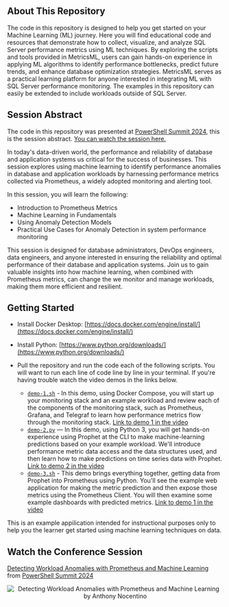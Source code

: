 ## About This Repository

The code in this repository is designed to help you get started on your Machine Learning (ML) journey. Here you will find educational code and resources that demonstrate how to collect, visualize, and analyze SQL Server performance metrics using ML techniques. By exploring the scripts and tools provided in MetricsML, users can gain hands-on experience in applying ML algorithms to identify performance bottlenecks, predict future trends, and enhance database optimization strategies. MetricsML serves as a practical learning platform for anyone interested in integrating ML with SQL Server performance monitoring. The examples in this repository can easily be extended to include workloads outside of SQL Server. 


## Session Abstract

The code in this repository was presented at [PowerShell Summit 2024](https://www.powershellsummit.org/), this is the session abstract. [You can watch the session here.](https://www.youtube.com/watch?v=AleqE33JTgU)

In today's data-driven world, the performance and reliability of database and application systems us critical for the success of businesses. This session explores using machine learning to identify performance anomalies in database and application workloads by harnessing performance metrics collected via Prometheus, a widely adopted monitoring and alerting tool.

In this session, you will learn the following:
* Introduction to Prometheus Metrics
* Machine Learning in Fundamentals
* Using Anomaly Detection Models
* Practical Use Cases for Anomaly Detection in system performance monitoring

This session is designed for database administrators, DevOps engineers, data engineers, and anyone interested in ensuring the reliability and optimal performance of their database and application systems. Join us to gain valuable insights into how machine learning, when combined with Prometheus metrics, can change the we monitor and manage workloads, making them more efficient and resilient.


## Getting Started

* Install Docker Desktop: [https://docs.docker.com/engine/install/](https://docs.docker.com/engine/install/)

* Install Python: [https://www.python.org/downloads/](https://www.python.org/downloads/)

* Pull the repository and run the code each of the following scripts. You will want to run each line of code line by line in your terminal. If you're having trouble watch the video demos in the links below.

  * [`demo-1.sh`](https://github.com/nocentino/MetricsML/blob/main/demo-1.sh) - In this demo, using Docker Compose, you will start up your monitoring stack and an example workload and review each of the components of the monitoring stack, such as Prometheus, Grafana, and Telegraf to learn how performance metrics flow through the monitoring stack. [Link to demo 1 in the video](https://youtu.be/AleqE33JTgU?si=9A-N-8L0L34jXr7p&t=969)
  * [`demo-2.py`](https://github.com/nocentino/MetricsML/blob/main/demo-2.sh) — In this demo, using Python 3, you will get hands-on experience using Prophet at the CLI to make machine-learning predictions based on your example workload. We'll introduce performance metric data access and the data structures used, and then learn how to make predictions on time series data with Prophet. [Link to demo 2 in the video](https://youtu.be/AleqE33JTgU?si=4RL4If1CDtiPi1rz&t=2462)
  * [`demo-3.sh`](https://github.com/nocentino/MetricsML/blob/main/demo-3.sh) - This demo brings everything together, getting data from Prophet into Prometheus using Python. You'll see the example web application for making the metric prediction and then expose those metrics using the Prometheus Client. You will then examine some example dashboards with predicted metrics. [Link to demo 1 in the video](https://youtu.be/AleqE33JTgU?si=Gj04BIFs6rN9vNYs&t=3259)

This is an example appilication intended for instructional purposes only to help you the learner get started using machine learning techniques on data.

## Watch the Conference Session

[Detecting Workload Anomalies with Prometheus and Machine Learning](https://www.youtube.com/watch?v=AleqE33JTgU) from [PowerShell Summit 2024](https://www.powershellsummit.org/)

<p align="center">
  <img href="https://www.youtube.com/watch?v=AleqE33JTgU" src="https://www.nocentino.com/images/MetricsML_PowerShellSummit.png" alt="Detecting Workload Anomalies with Prometheus and Machine Learning by Anthony Nocentino" />
</p>
